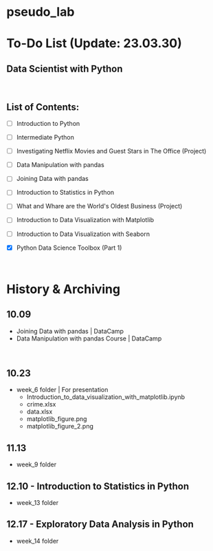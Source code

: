 # pseudo_lab

# To-Do List (Update: 23.03.30)

## Data Scientist with Python

<br>

## List of Contents:

- [ ] Introduction to Python
- [ ] Intermediate Python
- [ ] Investigating Netflix Movies and Guest Stars in The Office (Project)
- [ ] Data Manipulation with pandas
- [ ] Joining Data with pandas
- [ ] Introduction to Statistics in Python
- [ ] What and Whare are the World's Oldest Business (Project)
- [ ] Introduction to Data Visualization with Matplotlib
- [ ] Introduction to Data Visualization with Seaborn
- [x] Python Data Science Toolbox (Part 1)




<br>

# History & Archiving

## 10.09
- Joining Data with pandas | DataCamp
- Data Manipulation with pandas Course | DataCamp

<br>

## 10.23
- week_6 folder | For presentation
	- Introduction_to_data_visualization_with_matplotlib.ipynb
	- crime.xlsx
	- data.xlsx
	- matplotlib_figure.png
	- matplotlib_figure_2.png


## 11.13
- week_9 folder


## 12.10 - Introduction to Statistics in Python
- week_13 folder

## 12.17 - Exploratory Data Analysis in Python
- week_14 folder
